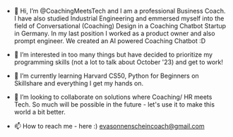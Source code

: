- 👋 Hi, I’m @CoachingMeetsTech and I am a professional Business Coach. I have also studied Industrial Engineering and emmersed myself into the field of Conversational (Coaching) Design in a Coaching Chatbot Startup in Germany. In my last position I worked as a product owner and also prompt engineer. We created an AI powered Coaching Chatbot :D
  
- 👀 I’m interested in too many things but have decided to prioritize my programming skills (not a lot to talk about October '23) and get to work!
  
- 🌱 I’m currently learning Harvard CS50, Python for Beginners on Skillshare and everything I get my hands on.
  
- 💞️ I’m looking to collaborate on solutions where Coaching/ HR meets Tech. So much will be possible in the future - let's use it to make this world a bit better.
  
- 📫 How to reach me - here :) evasonnenscheincoach@gmail.com

<!---
CoachingMeetsTech/CoachingMeetsTech is a ✨ special ✨ repository because its `README.md` (this file) appears on your GitHub profile.
You can click the Preview link to take a look at your changes.
--->
